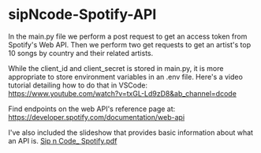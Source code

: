 # sipNcode-Spotify-API

In the main.py file we perform a post request to get an access token from Spotify's Web API. Then we perform two get requests to get an artist's top 10 songs by country and their related artists.

While the client_id and client_secret is stored in main.py, it is more appropriate to store environment variables in an .env file. Here's a video tutorial detailing how to do that in VSCode: https://www.youtube.com/watch?v=txGL-Ld9zD8&ab_channel=dcode

Find endpoints on the web API's reference page at: https://developer.spotify.com/documentation/web-api

I've also included the slideshow that provides basic information about what an API is.
[Sip n Code_ Spotify.pdf](https://github.com/maden24/sipNcode-Spotify-API/files/11392088/Sip.n.Code_.Spotify.pdf)

